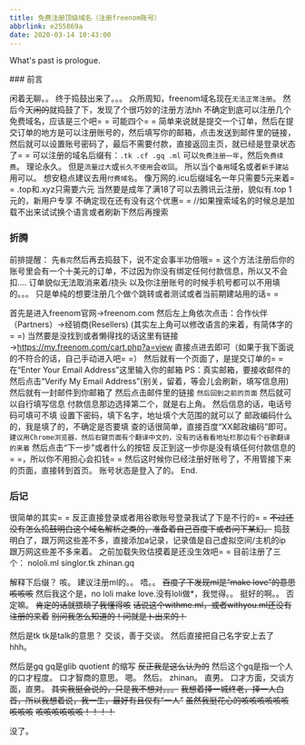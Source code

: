 ```yaml
---
title: 免费注册顶级域名（注册freenom账号）
abbrlink: e255869a
date: 2020-03-14 10:43:00
---
```

What's past is prologue.

<!--more-->### 前言
闲着无聊。。
终于捣鼓出来了。。。
众所周知，freenom域名现在`无法正常注册`。
然后今天~~闲的~~就捣鼓了下，发现了个很巧妙的注册方法hh
不确定到底可以注册几个免费域名，应该是三个吧= =
可能四个= =
简单来说就是提交一个订单，然后在提交订单的地方是可以注册账号的，然后填写你的邮箱，点击发送到邮件里的链接，然后就可以设置账号密码了，最后不需要付款，直接返回主页，就已经是登录状态了= =
可以注册的域名后缀有：`.tk .cf .gq .ml`
可以`免费注册一年`，然后`免费续费`。
理论永久。
但是`流量过大`或`长久不使用`会`收回`。
所以当个`备用`域名或者`新手建站`用可以。
想安稳点建议去用`付费域名`。
像万网的.icu后缀域名一年只需要5元来着= =
.top和.xyz只需要六元
当然要是成年了满18了可以去腾讯云注册，貌似有.top 1元的，新用户专享
不确定现在还有没有这个优惠= =
//如果搜索域名的时候总是加载不出来试试换个语言或者刷新下然后再搜索

### 折腾

前排提醒：
先`看完`然后再去捣鼓下，说不定会事半功倍哦= =
这个方法注册后你的账号里会有一个十美元的订单，不过因为你没有绑定任何付款信息，所以又不会扣....
订单貌似无法取消来着/挠头
以及你注册账号的时候手机号都可以不用填的。。。
只是单纯的想要注册几个做个跳转或者测试或者当前期建站用的话= =


首先是进入freenom官网→freenom.com
然后左上角依次点击：合作伙伴（Partners）→经销商(Resellers)
(其实左上角可以修改语言的来着，有简体字的= =)
当然要是没找到或者懒得找的话这里有链接→https://my.freenom.com/cart.php?a=view
直接点进去即可（如果于我下面说的不符合的话，自己手动进入吧= =）
然后就有一个页面了，是提交订单的= =
在“Enter Your Email Address”这里输入你的邮箱
PS：真实邮箱，要接收邮件的
然后点击“Verify My Email Address”(别关，留着，等会儿会刷新，填写信息用)
然后就有一封邮件到你邮箱了
然后点击邮件里的链接
`然后回到之前的页面`
然后就可以自行填写信息
付款信息那边选择第二个，就是右上角。
然后信息的话，电话号码可填可不填
设置下密码，填下名字，地址填个大范围的就可以了
邮政编码什么的，我是填了的，不确定是否要填
查的话很简单，直接百度“XX邮政编码”即可。
`建议用Chrome浏览器，然后右键页面有个翻译中文的，没有的话看看地址栏那边有个谷歌翻译的来着`
然后点击“下一步”或者什么的按钮
反正到这一步你是没有填任何付款信息的= =，所以你不用担心会扣钱= =
然后这时候你已经注册好账号了，不用管接下来的页面，直接转到首页。
账号状态是登入了的。
End.

### 后记

很简单的其实= =
反正直接登录或者用谷歌账号登录我试了下是不行的= =
<del>不过还没有怎么捣鼓明白这个域名解析之类的，准备着自己百度下或者问下某幻。</del>
捣鼓明白了，跟万网这些差不多，直接添加a记录，记录值是自己虚拟空间/主机的ip
跟万网这些差不多来着。
之前加载失败估摸着是还没生效吧= =
目前注册了三个：
nololi.ml
singlor.tk
zhinan.gq

解释下后缀？
咳。
建议注册ml的。。
唔。。
~~百度了下发现ml是“make love”的意思咳咳咳~~
然后我这个是，no loli make love.没有loli做*，我觉得。。
挺好的啊。。
否定嘛。
~~肯定的话就猥琐了我懂得咳~~
~~话说这个withme.ml，或者withyou.ml还没有注册的来着~~
~~别问我怎么知道的！问就是卜出来的！~~

然后是tk
tk是talk的意思？
交谈，善于交谈。
然后直接把自己名字安上去了hhh。

然后是gq
gq是glib quotient 的缩写
~~反正我是这么认为的~~
然后这个gq是指一个人的口才程度。
口才智商的意思。
嗯。
然后。
zhinan。
直男。
口才方面，交谈方面，直男。
~~其实我挺会说的，只是我不想对。。。~~
~~我想着择一城终老，择一人白首，所以我想着说，我一生，最好有且仅有“一人”~~
~~虽然我挺花心的咳咳咳咳咳咳咳咳咳~~
~~咳咳咳咳咳咳！！！！~~

没了。

